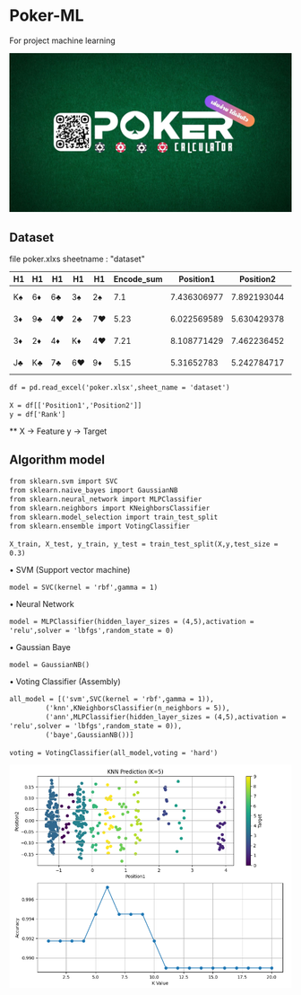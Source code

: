 # Poker-ML
 For project machine learning

 <img src="ui/Calculator.jpg" alt="Alt text" title="Optional title">

## Dataset
 file poker.xlxs sheetname : "dataset"

 H1 | H1 | H1 | H1 | H1 | Encode_sum | Position1 | Position2 | Rank |
----- | ----- | ----- | ----- | ----- | ----- | ----- | ----- | ----- |
K♠ | 6♦ | 6♣ | 3♠ | 2♠ | 7.1 | 7.436306977 | 7.892193044 | One pair |
3♦ | 9♣ | 4♥ | 2♣ | 7♥ | 5.23 | 6.022569589 | 5.630429378 | High card |
3♦ | 2♦ | 4♦ | K♦ | 4♥ | 7.21 | 8.108771429 | 7.462236452 | One pair |
J♣ | K♣ | 7♣ | 6♥ | 9♦ | 5.15 | 5.31652783 | 5.242784717 | High card |

	df = pd.read_excel('poker.xlsx',sheet_name = 'dataset')

	X = df[['Position1','Position2']]
	y = df['Rank']

**
 X -> Feature
 y -> Target

## Algorithm model

	from sklearn.svm import SVC
	from sklearn.naive_bayes import GaussianNB
	from sklearn.neural_network import MLPClassifier
	from sklearn.neighbors import KNeighborsClassifier
	from sklearn.model_selection import train_test_split
	from sklearn.ensemble import VotingClassifier

	X_train, X_test, y_train, y_test = train_test_split(X,y,test_size = 0.3)

•	SVM (Support vector machine)

	model = SVC(kernel = 'rbf',gamma = 1)

•	Neural Network

	model = MLPClassifier(hidden_layer_sizes = (4,5),activation = 'relu',solver = 'lbfgs',random_state = 0)

•	Gaussian Baye

	model = GaussianNB()

•	Voting Classifier (Assembly)

	all_model = [('svm',SVC(kernel = 'rbf',gamma = 1)),
			 ('knn',KNeighborsClassifier(n_neighbors = 5)),
			 ('ann',MLPClassifier(hidden_layer_sizes = (4,5),activation = 'relu',solver = 'lbfgs',random_state = 0)),
			 ('baye',GaussianNB())]
			 
	voting = VotingClassifier(all_model,voting = 'hard')


<img src="ui/knn.png" alt="Alt text" title="Optional title">

